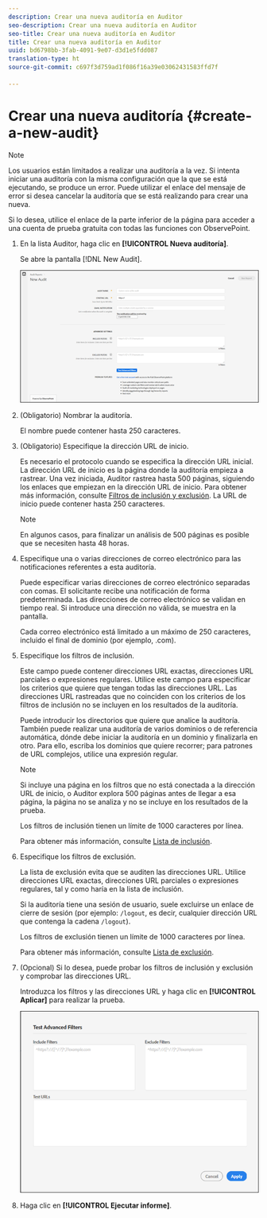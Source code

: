 ```yaml
---
description: Crear una nueva auditoría en Auditor
seo-description: Crear una nueva auditoría en Auditor
seo-title: Crear una nueva auditoría en Auditor
title: Crear una nueva auditoría en Auditor
uuid: bd6798bb-3fab-4091-9e07-d3d1e5fdd087
translation-type: ht
source-git-commit: c697f3d759ad1f086f16a39e03062431583ffd7f

---
```



# Crear una nueva auditoría {#create-a-new-audit}

>[!NOTE]
>
>Los usuarios están limitados a realizar una auditoría a la vez. Si intenta iniciar una auditoría con la misma configuración que la que se está ejecutando, se produce un error. Puede utilizar el enlace del mensaje de error si desea cancelar la auditoría que se está realizando para crear una nueva.

Si lo desea, utilice el enlace de la parte inferior de la página para acceder a una cuenta de prueba gratuita con todas las funciones con ObservePoint.

1. En la lista Auditor, haga clic en **[!UICONTROL Nueva auditoría]**.

   Se abre la pantalla [!DNL New Audit].

   ![](assets/config.png)

1. (Obligatorio) Nombrar la auditoría.

   El nombre puede contener hasta 250 caracteres.
1. (Obligatorio) Especifique la dirección URL de inicio.

   Es necesario el protocolo cuando se especifica la dirección URL inicial. La dirección URL de inicio es la página donde la auditoría empieza a rastrear. Una vez iniciada, Auditor rastrea hasta 500 páginas, siguiendo los enlaces que empiezan en la dirección URL de inicio. Para obtener más información, consulte [Filtros de inclusión y exclusión](../create-audit/filters.md#concept-23531490bb124981ba807ed1806e3257). La URL de inicio puede contener hasta 250 caracteres.

   >[!NOTE]
   >
   >En algunos casos, para finalizar un análisis de 500 páginas es posible que se necesiten hasta 48 horas.

1. Especifique una o varias direcciones de correo electrónico para las notificaciones referentes a esta auditoría.

   Puede especificar varias direcciones de correo electrónico separadas con comas. El solicitante recibe una notificación de forma predeterminada. Las direcciones de correo electrónico se validan en tiempo real. Si introduce una dirección no válida, se muestra en la pantalla.

   Cada correo electrónico está limitado a un máximo de 250 caracteres, incluido el final de dominio (por ejemplo, .com).
1. Especifique los filtros de inclusión.

   Este campo puede contener direcciones URL exactas, direcciones URL parciales o expresiones regulares. Utilice este campo para especificar los criterios que quiere que tengan todas las direcciones URL. Las direcciones URL rastreadas que no coinciden con los criterios de los filtros de inclusión no se incluyen en los resultados de la auditoría.

   Puede introducir los directorios que quiere que analice la auditoría. También puede realizar una auditoría de varios dominios o de referencia automática, dónde debe iniciar la auditoría en un dominio y finalizarla en otro. Para ello, escriba los dominios que quiere recorrer; para patrones de URL complejos, utilice una expresión regular.

   >[!NOTE]
   >
   >Si incluye una página en los filtros que no está conectada a la dirección URL de inicio, o Auditor explora 500 páginas antes de llegar a esa página, la página no se analiza y no se incluye en los resultados de la prueba.

   Los filtros de inclusión tienen un límite de 1000 caracteres por línea.

   Para obtener más información, consulte [Lista de inclusión](../create-audit/filters.md#section-7626060a56a24b658f8c05f031ac3f5f).
1. Especifique los filtros de exclusión.

   La lista de exclusión evita que se auditen las direcciones URL. Utilice direcciones URL exactas, direcciones URL parciales o expresiones regulares, tal y como haría en la lista de inclusión.

   Si la auditoría tiene una sesión de usuario, suele excluirse un enlace de cierre de sesión (por ejemplo: `/logout`, es decir, cualquier dirección URL que contenga la cadena `/logout`).

   Los filtros de exclusión tienen un límite de 1000 caracteres por línea.

   Para obtener más información, consulte [Lista de exclusión](../create-audit/filters.md#section-00aa5e10c878473b91ba0844bebe7ca9).
1. (Opcional) Si lo desea, puede probar los filtros de inclusión y exclusión y comprobar las direcciones URL.

   Introduzca los filtros y las direcciones URL y haga clic en **[!UICONTROL Aplicar]** para realizar la prueba.

   ![](assets/test-advanced-filters.png)

1. Haga clic en **[!UICONTROL Ejecutar informe]**.
